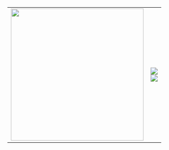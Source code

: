 <table align="center">
  <tr>
    <td>
      <img src="https://i.postimg.cc/tgWnqKrR/carrd-gif.gif" width="300" />
    </td>
    <td>
      <img src="https://github-readme-stats.vercel.app/api?username=Nastyaa8&show_icons=true&theme=rose_pine&bg_color=D3D3D3" /><br>
      <img src="https://github-readme-stats.vercel.app/api/top-langs/?username=Nastyaa8&layout=compact&theme=rose_pine&bg_color=D3D3D3" />
    </td>
  </tr>
</table>
